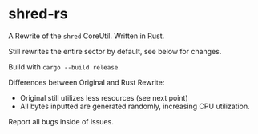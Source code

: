 # shred-rs
A Rewrite of the `shred` CoreUtil. Written in Rust.

Still rewrites the entire sector by default, see below for changes. 

Build with `cargo --build release`.

Differences between Original and Rust Rewrite:
- Original still utilizes less resources (see next point)
- All bytes inputted are generated randomly, increasing CPU utilization.

Report all bugs inside of issues.
